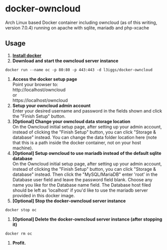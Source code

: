 docker-owncloud
===============

Arch Linux based Docker container including owncloud (as of this writing, version 7.0.4) running on apache with sqlite, mariadb and php-xcache

## Usage

1. [**Install docker**](https://docs.docker.com/installation/)
1. **Download and start the owncloud server instance**  
  ```
  docker run --name oc -p 80:80 -p 443:443 -d l3iggs/docker-owncloud
  ```
1. **Access the docker setup page**  
Point your browser to:  
http://localhost/owncloud  
or  
https://localhost/owncloud  
1. **Setup your owncloud admin account**  
Enter your desired username and password in the fields shown and click the "Finish Setup" button.
1. **[Optional] Change your owncloud data storage location**  
On the Owncloud initial setup page, after setting up your admin account, instead of clicking the "Finish Setup" button, you can click "Storage & database" instead. You can change the data folder location here (note that this is a path inside the docker container, not on your host machine).
1. **[Optional] Setup owncloud to use mariadb instead of the default sqlite database**  
On the Owncloud initial setup page, after setting up your admin account, instead of clicking the "Finish Setup" button, you can click "Storage & database" instead. Then click the "MySQL/MariaDB" enter 'root' in the Database user field and leave the password field blank. Choose any name you like for the Database name field. The Database host filed should be left as 'localhost' if you'd like to use the mariadb server provided in this docker image.
1. **[Optional] Stop the docker-owncloud server instance**  
  ```
  docker stop oc
  ```
1. **[Optional] Delete the docker-owncloud server instance (after stopping it)**  
  ```
  docker rm oc
  ```
1. **Profit.**
